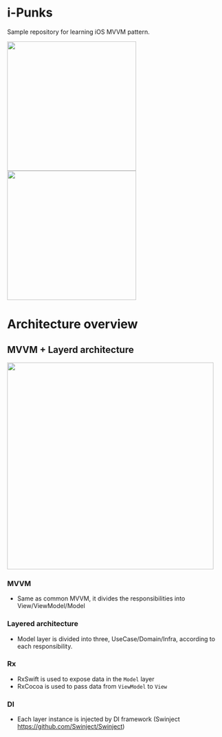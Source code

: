 # i-Punks

Sample repository for learning iOS MVVM pattern.

<img src="https://user-images.githubusercontent.com/16633277/60641146-80205980-9e65-11e9-85a1-612176bf9555.png" width="300px">
<img src="https://user-images.githubusercontent.com/16633277/60641154-8adaee80-9e65-11e9-8b9a-ac18309ab287.png" width="300px">

# Architecture overview
## MVVM + Layerd architecture
<img src="https://user-images.githubusercontent.com/16633277/60410898-55d06100-9c05-11e9-897f-e2555aa1067a.png" width="480px">

### MVVM
* Same as common MVVM, it divides the responsibilities into View/ViewModel/Model

### Layered architecture
* Model layer is divided into three, UseCase/Domain/Infra, according to each responsibility.

### Rx
* RxSwift is used to expose data in the `Model` layer
* RxCocoa is used to pass data from `ViewModel` to `View`

### DI
* Each layer instance is injected by DI framework (Swinject https://github.com/Swinject/Swinject)
